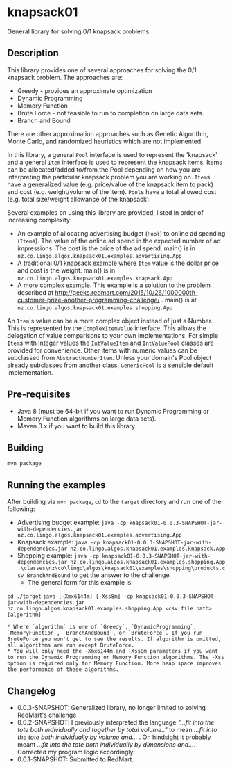 # knapsack01

General library for solving 0/1 knapsack problems.

## Description

This library provides one of several approaches for solving the 0/1 knapsack problem. The approaches are:

* Greedy - provides an approximate optimization
* Dynamic Programming
* Memory Function
* Brute Force - not feasible to run to completion on large data sets.
* Branch and Bound

There are other approximation approaches such as Genetic Algorithm, Monte Carlo, and randomized heuristics which are not implemented.

In this library, a general `Pool` interface is used to represent the 'knapsack' and a general `Item` interface is used to represent the knapsack items. Items can be allocated/added
to/from the Pool depending on how you are interpreting the particular knapsack problem you are working on. `Item`s have a generalized value (e.g. price/value of the knapsack item to pack) and cost (e.g. weight/volume of the item). `Pool`s have a total allowed cost (e.g. total size/weight allowance of the knapsack).

Several examples on using this library are provided, listed in order of increasing complexity:

* An example of allocating advertising budget (`Pool`) to online ad spending (`Item`s). The value of the online ad spend in the expected number of ad impressions. The cost is the price of the ad spend. main() is in `nz.co.lingo.algos.knapsack01.examples.advertising.App`
* A traditional 0/1 knapsack example where `Item` value is the dollar price and cost is the weight. main() is in `nz.co.lingo.algos.knapsack01.examples.knapsack.App`
* A more complex example. This example is a solution to the problem described at http://geeks.redmart.com/2015/10/26/1000000th-customer-prize-another-programming-challenge/ . main() is at `nz.co.lingo.algos.knapsack01.examples.shopping.App`

An `Item`'s value can be a more complex object instead of just a Number. This is represented by the `ComplexItemValue` interface. This allows the delegation of value comparisons to your own implementations. For simple `Item`s with Integer values the `IntValueItem` and `IntValuePool` classes are provided for convenience. Other items with numeric values can be subclassed from `AbstractNumberItem`. Unless your domain's Pool object already subclasses from another class, `GenericPool` is a sensible default implementation.

## Pre-requisites

* Java 8 (must be 64-bit if you want to run Dynamic Programming or Memory Function algorithms on large data sets).
* Maven 3.x if you want to build this library.

## Building

    mvn package

## Running the examples

After building via `mvn package`, `cd` to the `target` directory and run one of the following:

* Advertising budget example: `java -cp knapsack01-0.0.3-SNAPSHOT-jar-with-dependencies.jar nz.co.lingo.algos.knapsack01.examples.advertising.App`
* Knapsack example: `java -cp knapsack01-0.0.3-SNAPSHOT-jar-with-dependencies.jar nz.co.lingo.algos.knapsack01.examples.knapsack.App`
* Shopping example: `java -cp knapsack01-0.0.3-SNAPSHOT-jar-with-dependencies.jar nz.co.lingo.algos.knapsack01.examples.shopping.App .\classes\nz\co\lingo\algos\knapsack01\examples\shopping\products.csv BranchAndBound` to get the answer to the challenge.
    * The general form for this example is:

`cd ./target`
`java [-Xmx6144m] [-Xss8m] -cp knapsack01-0.0.3-SNAPSHOT-jar-with-dependencies.jar nz.co.lingo.algos.knapsack01.examples.shopping.App <csv file path> [algorithm]`

    * Where `algorithm` is one of `Greedy`, `DynamicProgramming`, `MemoryFunction`, `BranchAndBound`, or `BruteForce`. If you run BruteForce you won't get to see the results. If algorithm is omitted, all algorithms are run except BruteForce.
    * You will only need the -Xmx6144m and -Xss8m parameters if you want to run the Dynamic Programming or Memory Function algorithms. The -Xss option is required only for Memory Function. More heap space improves the performance of these algorithms. 

## Changelog

* 0.0.3-SNAPSHOT: Generalized library, no longer limited to solving RedMart's challenge
* 0.0.2-SNAPSHOT: I previously interpreted the language *"...fit into the tote both individually and together by total volume.."* to mean *...fit into the tote both individually by volume and...* . On hindsight it probably meant *...fit into the tote both individually by dimensions and...*. Corrected my program logic accordingly.
* 0.0.1-SNAPSHOT: Submitted to RedMart.